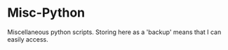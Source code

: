 # Misc-Python
Miscellaneous python scripts. Storing here as a 'backup' means that I can easily access.
